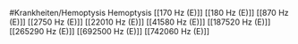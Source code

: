 #Krankheiten/Hemoptysis
Hemoptysis
[[170 Hz (E)]]
[[180 Hz (E)]]
[[870 Hz (E)]]
[[2750 Hz (E)]]
[[22010 Hz (E)]]
[[41580 Hz (E)]]
[[187520 Hz (E)]]
[[265290 Hz (E)]]
[[692500 Hz (E)]]
[[742060 Hz (E)]]